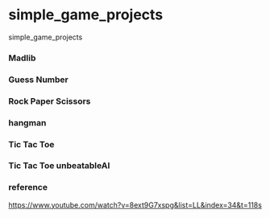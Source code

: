 # simple_game_projects

simple_game_projects

### Madlib

### Guess Number

### Rock Paper Scissors

### hangman

### Tic Tac Toe

### Tic Tac Toe unbeatableAI

### reference

https://www.youtube.com/watch?v=8ext9G7xspg&list=LL&index=34&t=118s
